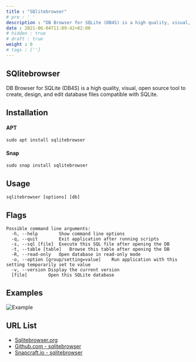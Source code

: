 ```yaml
---
title : "SQlitebrowser"
# pre : ' '
description : "DB Browser for SQLite (DB4S) is a high quality, visual, open source tool to create, design, and edit database files compatible with SQLite."
date : 2021-06-04T11:09:42+02:00
# hidden : true
# draft : true
weight : 0
# tags : ['']
---
```


## SQlitebrowser

DB Browser for SQLite (DB4S) is a high quality, visual, open source tool to create, design, and edit database files compatible with SQLite.

## Installation

#### APT

```plain
sudo apt install sqlitebrowser
```

#### Snap

```plain
sudo snap install sqlitebrowser
```

## Usage

```plain
sqlitebrowser [options] [db]
```

## Flags

```plain
Possible command line arguments:
  -h, --help        Show command line options
  -q, --quit        Exit application after running scripts
  -s, --sql [file]  Execute this SQL file after opening the DB
  -t, --table [table]   Browse this table after opening the DB
  -R, --read-only   Open database in read-only mode
  -o, --option [group/setting=value]    Run application with this setting temporarily set to value
  -v, --version Display the current version
  [file]        Open this SQLite database
```

## Examples

![Example](images/example.png)

## URL List

* [Sqlitebrowser.org](https://sqlitebrowser.org/)
* [Github.com - sqlitebrowser](https://github.com/sqlitebrowser/sqlitebrowser)
* [Snapcraft.io - sqlitebrowser](https://snapcraft.io/sqlitebrowser)
